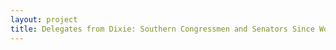 ```yaml
--- 
layout: project 
title: Delegates from Dixie: Southern Congressmen and Senators Since World War II
---
```



